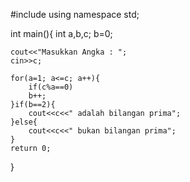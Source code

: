 #include <iostream>
using namespace std;

int main(){
	int a,b,c;
	b=0;
	
	cout<<"Masukkan Angka : ";
	cin>>c;
	
	for(a=1; a<=c; a++){
		if(c%a==0)
		b++;
	}if(b==2){
		cout<<c<<" adalah bilangan prima";
	}else{
		cout<<c<<" bukan bilangan prima";
	}
	return 0;
}
